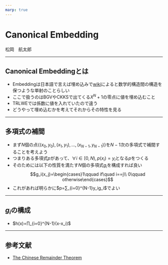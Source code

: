 ```yaml
---
marp: true
---
```

<!-- 
theme: default
size: 16:9
paginate: true
footer : ![](../image/ccbysa.png) [licence](https://creativecommons.org/licenses/by-sa/4.0/)
style: |
  h1, h2, h3, h4, h5, header, footer {
        color: white;
    }
  section {
    background-color: #505050;
    color:white
  }
  table{
      color:black
  }
  code{
    color:black
  }
-->

<!-- page_number: true -->

# Canonical Embedding

松岡　航太郎

---

## Canonical Embeddingとは

- Embeddingは日本語で言えば埋め込みで[wiki](https://ja.wikipedia.org/wiki/%E5%9F%8B%E3%82%81%E8%BE%BC%E3%81%BF_(%E6%95%B0%E5%AD%A6))によると数学的構造間の構造を保つような単射のことらしい
- ここで扱うのはBGVやCKKSで出てくる$X^N+1$の零点に値を埋め込むこと
- TRLWEでは係数に値を入れていたので違う
- どうやって埋め込むかを考えてそれからその特性を見る

---

## 多項式の補間

- まず$N$個の点$\{(x_0,y_0),(x_1,y_1),...,(x_{N-1},y_{N-1})\}$を$N-1$次の多項式で補間することを考えよう
- つまりある多項式$p$があって、$∀i∈[0,N),p(x_i)=y_i$となる$p$をつくる
- そのためには以下の性質を満たす$N$個の多項式$g_i$を構成すれば良い
$$g_i(x_j)=\begin{cases}1\qquad if\quad i==j\\ 0\qquad otherwise\end{cases}$$
- これがあれば明らかに$p=∑_{i=0}^{N-1}y_ig_i$でよい

---

## $g_i$の構成

- $h(x)=∏_{i=0}^{N-1}(x-x_i)$

---

## 参考文献

- [The Chinese Remainder Theorem](https://math.berkeley.edu/~kmill/math55sp17/crt.pdf)